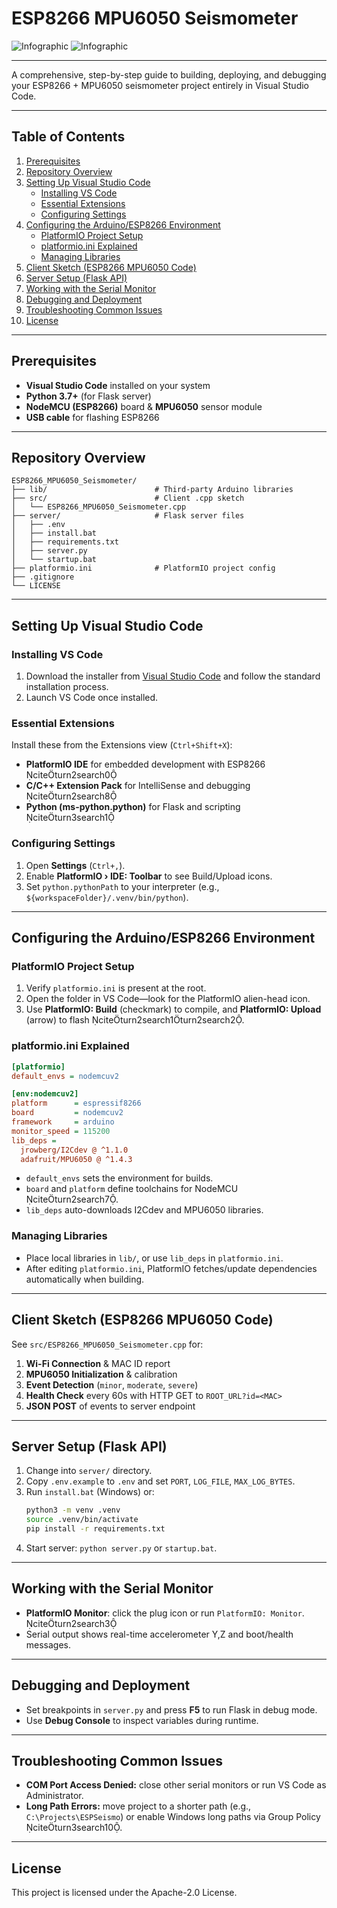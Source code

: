 # ESP8266 MPU6050 Seismometer

![Infographic](images/infographic.png)
![Infographic](images/node.jpg)

---

A comprehensive, step-by-step guide to building, deploying, and debugging your ESP8266 + MPU6050 seismometer project entirely in Visual Studio Code.

---

## Table of Contents

1. [Prerequisites](#prerequisites)
2. [Repository Overview](#repository-overview)
3. [Setting Up Visual Studio Code](#setting-up-visual-studio-code)
   - [Installing VS Code](#installing-vs-code)
   - [Essential Extensions](#essential-extensions)
   - [Configuring Settings](#configuring-settings)
4. [Configuring the Arduino/ESP8266 Environment](#configuring-the-arduinoesp8266-environment)
   - [PlatformIO Project Setup](#platformio-project-setup)
   - [platformio.ini Explained](#platformioini-explained)
   - [Managing Libraries](#managing-libraries)
5. [Client Sketch (ESP8266 MPU6050 Code)](#client-sketch-esp8266-mpu6050-code)
6. [Server Setup (Flask API)](#server-setup-flask-api)
7. [Working with the Serial Monitor](#working-with-the-serial-monitor)
8. [Debugging and Deployment](#debugging-and-deployment)
9. [Troubleshooting Common Issues](#troubleshooting-common-issues)
10. [License](#license)

---

## Prerequisites

- **Visual Studio Code** installed on your system  
- **Python 3.7+** (for Flask server)  
- **NodeMCU (ESP8266)** board & **MPU6050** sensor module  
- **USB cable** for flashing ESP8266

---

## Repository Overview

```
ESP8266_MPU6050_Seismometer/
├── lib/                        # Third-party Arduino libraries
├── src/                        # Client .cpp sketch
│   └── ESP8266_MPU6050_Seismometer.cpp
├── server/                     # Flask server files
│   ├── .env
│   ├── install.bat
│   ├── requirements.txt
│   ├── server.py
│   └── startup.bat
├── platformio.ini              # PlatformIO project config
├── .gitignore
└── LICENSE
```

---

## Setting Up Visual Studio Code

### Installing VS Code

1. Download the installer from [Visual Studio Code](https://code.visualstudio.com/) and follow the standard installation process.  
2. Launch VS Code once installed.

### Essential Extensions

Install these from the Extensions view (`Ctrl+Shift+X`):

- **PlatformIO IDE** for embedded development with ESP8266 citeturn2search0  
- **C/C++ Extension Pack** for IntelliSense and debugging citeturn2search8  
- **Python (ms-python.python)** for Flask and scripting citeturn3search1  

### Configuring Settings

1. Open **Settings** (`Ctrl+,`).  
2. Enable **PlatformIO › IDE: Toolbar** to see Build/Upload icons.  
3. Set `python.pythonPath` to your interpreter (e.g., `${workspaceFolder}/.venv/bin/python`).  

---

## Configuring the Arduino/ESP8266 Environment

### PlatformIO Project Setup

1. Verify `platformio.ini` is present at the root.  
2. Open the folder in VS Code—look for the PlatformIO alien-head icon.  
3. Use **PlatformIO: Build** (checkmark) to compile, and **PlatformIO: Upload** (arrow) to flash citeturn2search1turn2search2.

### platformio.ini Explained

```ini
[platformio]
default_envs = nodemcuv2

[env:nodemcuv2]
platform      = espressif8266
board         = nodemcuv2
framework     = arduino
monitor_speed = 115200
lib_deps =
  jrowberg/I2Cdev @ ^1.1.0
  adafruit/MPU6050 @ ^1.4.3
```

- `default_envs` sets the environment for builds.  
- `board` and `platform` define toolchains for NodeMCU citeturn2search7.  
- `lib_deps` auto-downloads I2Cdev and MPU6050 libraries.

### Managing Libraries

- Place local libraries in `lib/`, or use `lib_deps` in `platformio.ini`.  
- After editing `platformio.ini`, PlatformIO fetches/update dependencies automatically when building.

---

## Client Sketch (ESP8266 MPU6050 Code)

See `src/ESP8266_MPU6050_Seismometer.cpp` for:

1. **Wi-Fi Connection** & MAC ID report  
2. **MPU6050 Initialization** & calibration  
3. **Event Detection** (`minor`, `moderate`, `severe`)  
4. **Health Check** every 60s with HTTP GET to `ROOT_URL?id=<MAC>`  
5. **JSON POST** of events to server endpoint  

---

## Server Setup (Flask API)

1. Change into `server/` directory.  
2. Copy `.env.example` to `.env` and set `PORT`, `LOG_FILE`, `MAX_LOG_BYTES`.  
3. Run `install.bat` (Windows) or:
   ```bash
   python3 -m venv .venv
   source .venv/bin/activate
   pip install -r requirements.txt
   ```
4. Start server: `python server.py` or `startup.bat`.  

---

## Working with the Serial Monitor

- **PlatformIO Monitor**: click the plug icon or run `PlatformIO: Monitor`. citeturn2search3  
- Serial output shows real-time accelerometer Y,Z and boot/health messages.

---

## Debugging and Deployment

- Set breakpoints in `server.py` and press **F5** to run Flask in debug mode.  
- Use **Debug Console** to inspect variables during runtime.  

---

## Troubleshooting Common Issues

- **COM Port Access Denied:** close other serial monitors or run VS Code as Administrator.  
- **Long Path Errors:** move project to a shorter path (e.g., `C:\Projects\ESPSeismo`) or enable Windows long paths via Group Policy citeturn3search10.  

---

## License

This project is licensed under the Apache-2.0 License.

